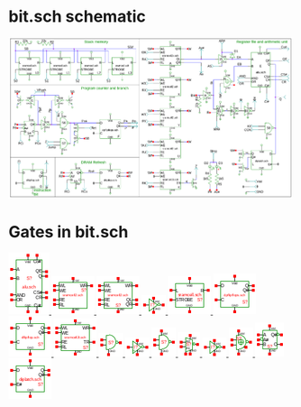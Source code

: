 # bit.sch schematic
![bit.sch](bit.png)
# Gates in bit.sch
[ ![alu](alu-sym.png) ](alu.html)
[ ![sramcell2](sramcell2-sym.png) ](sramcell2.html)
[ ![sramcell2s](sramcell2s-sym.png) ](sramcell2s.html)
[ ![not](not-sym.png) ](not.html)
[ ![sramcell](sramcell-sym.png) ](sramcell.html)
[ ![dpflipflops](dpflipflops-sym.png) ](dpflipflops.html)
[ ![dflipflop](dflipflop-sym.png) ](dflipflop.html)
[ ![sramcell2t](sramcell2t-sym.png) ](sramcell2t.html)
[ ![nandod](nandod-sym.png) ](nandod.html)
[ ![noth](noth-sym.png) ](noth.html)
[ ![nand](nand-sym.png) ](nand.html)
[ ![selis](selis-sym.png) ](selis.html)
[ ![cnot](cnot-sym.png) ](cnot.html)
[ ![xnor](xnor-sym.png) ](xnor.html)
[ ![halfadd](halfadd-sym.png) ](halfadd.html)
[ ![diplatch](diplatch-sym.png) ](diplatch.html)
